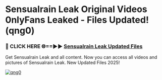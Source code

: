 # Sensualrain Leak Original Videos 0nlyFans Leaked - Files Updated! (qng0)

<h3>🔴 CLICK HERE 🌐==►► <a href="https://tinyurl.com/x26r9saj" rel="nofollow">Sensualrain Leak Updated Files</a></h3>

Get Sensualrain Leak and all content. Now you can access all videos and pictures of Sensualrain Leak. New Updated Files 2025!

[![qng0](https://i.imgur.com/LkgZPqh.gif)](https://tinyurl.com/x26r9saj)
